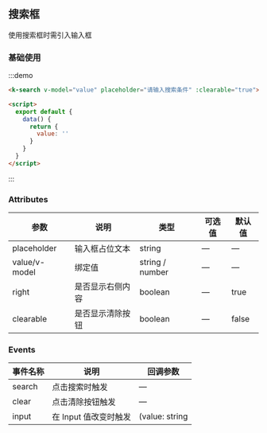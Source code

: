 ## 搜索框

使用搜索框时需引入输入框

### 基础使用

:::demo
```html
<k-search v-model="value" placeholder="请输入搜索条件" :clearable="true"></k-search>

<script>
  export default {
    data() {
      return {
        value: ''
      }
    }
  }
</script>
```
:::

### Attributes
| 参数               | 说明                                                     | 类型              | 可选值      | 默认值 |
|--------------------|----------------------------------------------------------|-------------------|-------------|--------|
| placeholder | 输入框占位文本 | string | — | — |
| value/v-model | 绑定值 | string / number | — | — |
| right | 是否显示右侧内容 | boolean | — | true |
| clearable | 是否显示清除按钮 | boolean | — | false |

### Events
| 事件名称 | 说明 | 回调参数 |
|---------|--------|---------|
| search | 点击搜索时触发 | — |
| clear | 点击清除按钮触发 | — |
| input | 在 Input 值改变时触发 | (value: string | number) |